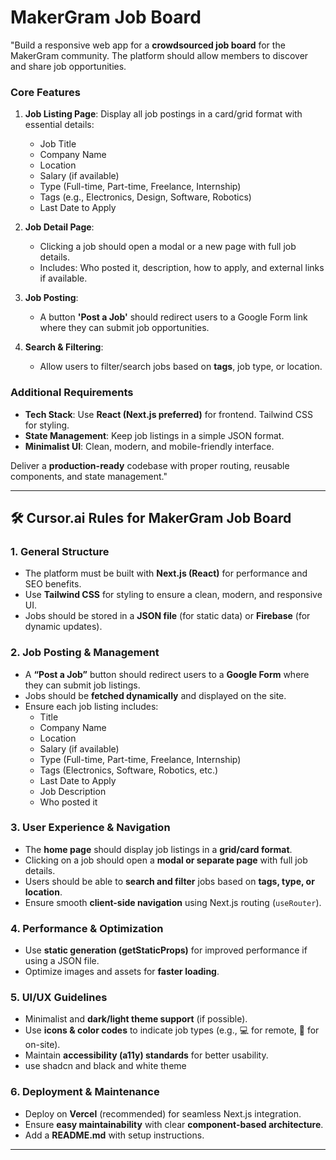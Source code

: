 # MakerGram Job Board

"Build a responsive web app for a **crowdsourced job board** for the MakerGram community. The platform should allow members to discover and share job opportunities.

### **Core Features**
1. **Job Listing Page**: Display all job postings in a card/grid format with essential details:
   - Job Title
   - Company Name
   - Location
   - Salary (if available)
   - Type (Full-time, Part-time, Freelance, Internship)
   - Tags (e.g., Electronics, Design, Software, Robotics)
   - Last Date to Apply

2. **Job Detail Page**:
   - Clicking a job should open a modal or a new page with full job details.
   - Includes: Who posted it, description, how to apply, and external links if available.

3. **Job Posting**:
   - A button **'Post a Job'** should redirect users to a Google Form link where they can submit job opportunities.

4. **Search & Filtering**:
   - Allow users to filter/search jobs based on **tags**, job type, or location.

### **Additional Requirements**
- **Tech Stack**: Use **React (Next.js preferred)** for frontend. Tailwind CSS for styling.
- **State Management**: Keep job listings in a simple JSON format.
- **Minimalist UI**: Clean, modern, and mobile-friendly interface.

Deliver a **production-ready** codebase with proper routing, reusable components, and state management."

---

## 🛠 Cursor.ai Rules for MakerGram Job Board

### **1. General Structure**
- The platform must be built with **Next.js (React)** for performance and SEO benefits.
- Use **Tailwind CSS** for styling to ensure a clean, modern, and responsive UI.
- Jobs should be stored in a **JSON file** (for static data) or **Firebase** (for dynamic updates).

### **2. Job Posting & Management**
- A **“Post a Job”** button should redirect users to a **Google Form** where they can submit job listings.
- Jobs should be **fetched dynamically** and displayed on the site.
- Ensure each job listing includes:
  - Title
  - Company Name
  - Location
  - Salary (if available)
  - Type (Full-time, Part-time, Freelance, Internship)
  - Tags (Electronics, Software, Robotics, etc.)
  - Last Date to Apply
  - Job Description
  - Who posted it

### **3. User Experience & Navigation**
- The **home page** should display job listings in a **grid/card format**.
- Clicking on a job should open a **modal or separate page** with full job details.
- Users should be able to **search and filter** jobs based on **tags, type, or location**.
- Ensure smooth **client-side navigation** using Next.js routing (`useRouter`).

### **4. Performance & Optimization**
- Use **static generation (getStaticProps)** for improved performance if using a JSON file.
- Optimize images and assets for **faster loading**.

### **5. UI/UX Guidelines**
- Minimalist and **dark/light theme support** (if possible).
- Use **icons & color codes** to indicate job types (e.g., 💻 for remote, 🏢 for on-site).
- Maintain **accessibility (a11y) standards** for better usability.
- use shadcn and black and white theme

### **6. Deployment & Maintenance**
- Deploy on **Vercel** (recommended) for seamless Next.js integration.
- Ensure **easy maintainability** with clear **component-based architecture**.
- Add a **README.md** with setup instructions.

---


